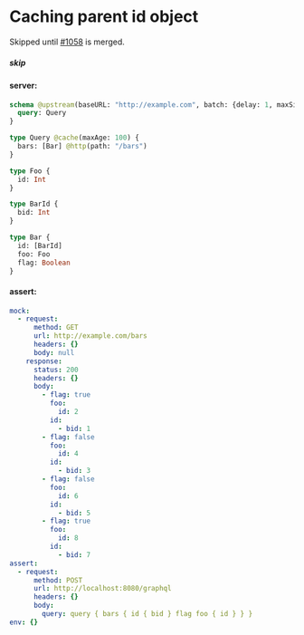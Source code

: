 # Caching parent id object

Skipped until [#1058](https://github.com/tailcallhq/tailcall/pull/1058) is merged.

##### skip

#### server:

```graphql
schema @upstream(baseURL: "http://example.com", batch: {delay: 1, maxSize: 1000}) {
  query: Query
}

type Query @cache(maxAge: 100) {
  bars: [Bar] @http(path: "/bars")
}

type Foo {
  id: Int
}

type BarId {
  bid: Int
}

type Bar {
  id: [BarId]
  foo: Foo
  flag: Boolean
}
```

#### assert:

```yml
mock:
  - request:
      method: GET
      url: http://example.com/bars
      headers: {}
      body: null
    response:
      status: 200
      headers: {}
      body:
        - flag: true
          foo:
            id: 2
          id:
            - bid: 1
        - flag: false
          foo:
            id: 4
          id:
            - bid: 3
        - flag: false
          foo:
            id: 6
          id:
            - bid: 5
        - flag: true
          foo:
            id: 8
          id:
            - bid: 7
assert:
  - request:
      method: POST
      url: http://localhost:8080/graphql
      headers: {}
      body:
        query: query { bars { id { bid } flag foo { id } } }
env: {}
```
